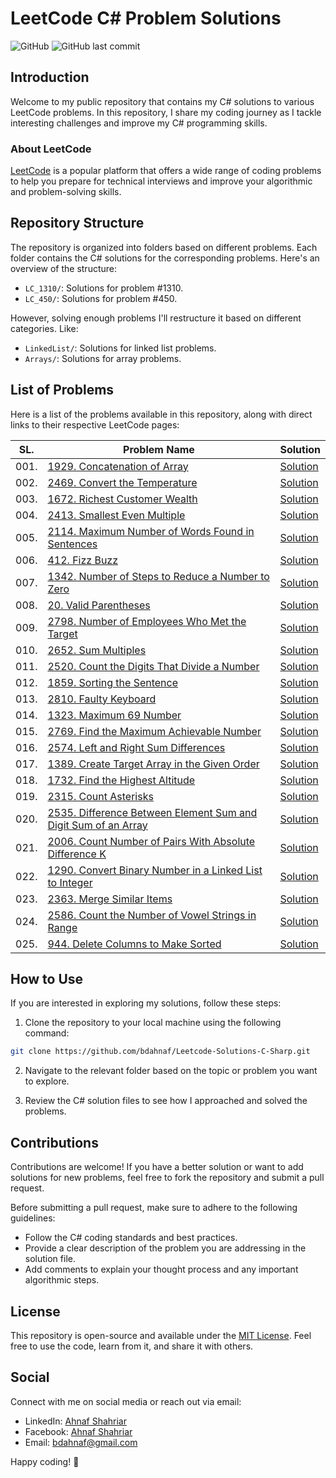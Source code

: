 # LeetCode C# Problem Solutions

![GitHub](https://img.shields.io/github/license/bdahnaf/Leetcode-Solutions-C-Sharp)
![GitHub last commit](https://img.shields.io/github/last-commit/bdahnaf/Leetcode-Solutions-C-Sharp)

## Introduction

Welcome to my public repository that contains my C# solutions to various LeetCode problems. In this repository, I share my coding journey as I tackle interesting challenges and improve my C# programming skills.

### About LeetCode

[LeetCode](https://leetcode.com/) is a popular platform that offers a wide range of coding problems to help you prepare for technical interviews and improve your algorithmic and problem-solving skills.

## Repository Structure

The repository is organized into folders based on different problems. Each folder contains the C# solutions for the corresponding problems. Here's an overview of the structure:

- `LC_1310/`: Solutions for problem #1310.
- `LC_450/`: Solutions for problem #450.

However, solving enough problems I'll restructure it based on different categories. Like:
- `LinkedList/`: Solutions for linked list problems.
- `Arrays/`: Solutions for array problems.

## List of Problems

Here is a list of the problems available in this repository, along with direct links to their respective LeetCode pages:

SL. | Problem Name                                  | Solution                                    | 
----|-----------------------------------------------|---------------------------------------------------|
001.| [1929. Concatenation of Array](https://leetcode.com/problems/concatenation-of-array/) | [Solution](https://github.com/bdahnaf/Leetcode-Solutions-C-Sharp/tree/main/LC_1929)
002.| [2469. Convert the Temperature](https://leetcode.com/problems/convert-the-temperature) | [Solution](https://github.com/bdahnaf/Leetcode-Solutions-C-Sharp/tree/main/LC_2469)
003.| [1672. Richest Customer Wealth](https://leetcode.com/problems/richest-customer-wealth) | [Solution](https://github.com/bdahnaf/Leetcode-Solutions-C-Sharp/tree/main/LC_1672)
004.| [2413. Smallest Even Multiple](https://leetcode.com/problems/smallest-even-multiple) | [Solution](https://github.com/bdahnaf/Leetcode-Solutions-C-Sharp/tree/main/LC_2413)
005.| [2114. Maximum Number of Words Found in Sentences](https://leetcode.com/problems/maximum-number-of-words-found-in-sentences) | [Solution](https://github.com/bdahnaf/Leetcode-Solutions-C-Sharp/tree/main/LC_2114)
006.| [412. Fizz Buzz](https://leetcode.com/problems/fizz-buzz/) | [Solution](https://github.com/bdahnaf/Leetcode-Solutions-C-Sharp/tree/main/LC_412)
007.| [1342. Number of Steps to Reduce a Number to Zero](https://leetcode.com/problems/number-of-steps-to-reduce-a-number-to-zero/) | [Solution](https://github.com/bdahnaf/Leetcode-Solutions-C-Sharp/tree/main/LC_1342)
008.| [20. Valid Parentheses](https://leetcode.com/problems/valid-parentheses/) | [Solution](https://github.com/bdahnaf/Leetcode-Solutions-C-Sharp/tree/main/LC_20)
009.| [2798. Number of Employees Who Met the Target](https://leetcode.com/problems/number-of-employees-who-met-the-target/) | [Solution](https://github.com/bdahnaf/Leetcode-Solutions-C-Sharp/tree/main/LC_2798)
010.| [2652. Sum Multiples](https://leetcode.com/problems/sum-multiples/) | [Solution](https://github.com/bdahnaf/Leetcode-Solutions-C-Sharp/tree/main/LC_2652)
011.| [2520. Count the Digits That Divide a Number](https://leetcode.com/problems/count-the-digits-that-divide-a-number/) | [Solution](https://github.com/bdahnaf/Leetcode-Solutions-C-Sharp/tree/main/LC_2520)
012.| [1859. Sorting the Sentence](https://leetcode.com/problems/sorting-the-sentence/) | [Solution](https://github.com/bdahnaf/Leetcode-Solutions-C-Sharp/tree/main/LC_1859)
013.| [2810. Faulty Keyboard](https://leetcode.com/problems/faulty-keyboard/) | [Solution](https://github.com/bdahnaf/Leetcode-Solutions-C-Sharp/tree/main/LC_2810)
014.| [1323. Maximum 69 Number](https://leetcode.com/problems/maximum-69-number/) | [Solution](https://github.com/bdahnaf/Leetcode-Solutions-C-Sharp/tree/main/LC_1323)
015.| [2769. Find the Maximum Achievable Number](https://leetcode.com/problems/find-the-maximum-achievable-number/) | [Solution](https://github.com/bdahnaf/Leetcode-Solutions-C-Sharp/tree/main/LC_2769)
016.| [2574. Left and Right Sum Differences](https://leetcode.com/problems/left-and-right-sum-differences/) | [Solution](https://github.com/bdahnaf/Leetcode-Solutions-C-Sharp/tree/main/LC_2574)
017.| [1389. Create Target Array in the Given Order](https://leetcode.com/problems/create-target-array-in-the-given-order/) | [Solution](https://github.com/bdahnaf/Leetcode-Solutions-C-Sharp/tree/main/LC_1389)
018.| [1732. Find the Highest Altitude](https://leetcode.com/problems/find-the-highest-altitude/) | [Solution](https://github.com/bdahnaf/Leetcode-Solutions-C-Sharp/tree/main/LC_1732)
019.| [2315. Count Asterisks](https://leetcode.com/problems/count-asterisks/) | [Solution](https://github.com/bdahnaf/Leetcode-Solutions-C-Sharp/tree/main/LC_2315)
020.| [2535. Difference Between Element Sum and Digit Sum of an Array](https://leetcode.com/problems/difference-between-element-sum-and-digit-sum-of-an-array/) | [Solution](https://github.com/bdahnaf/Leetcode-Solutions-C-Sharp/tree/main/LC_2535)
021.| [2006. Count Number of Pairs With Absolute Difference K](https://leetcode.com/problems/count-number-of-pairs-with-absolute-difference-k/) | [Solution](https://github.com/bdahnaf/Leetcode-Solutions-C-Sharp/tree/main/LC_2006)
022.| [1290. Convert Binary Number in a Linked List to Integer](https://leetcode.com/problems/convert-binary-number-in-a-linked-list-to-integer/) | [Solution](https://github.com/bdahnaf/Leetcode-Solutions-C-Sharp/tree/main/LC_1290)
023.| [2363. Merge Similar Items](https://leetcode.com/problems/merge-similar-items/) | [Solution](https://github.com/bdahnaf/Leetcode-Solutions-C-Sharp/tree/main/LC_2363)
024.| [2586. Count the Number of Vowel Strings in Range](https://leetcode.com/problems/count-the-number-of-vowel-strings-in-range/) | [Solution](https://github.com/bdahnaf/Leetcode-Solutions-C-Sharp/tree/main/LC_2586)
025.| [944. Delete Columns to Make Sorted](https://leetcode.com/problems/delete-columns-to-make-sorted/) | [Solution](https://github.com/bdahnaf/Leetcode-Solutions-C-Sharp/tree/main/LC_944)

## How to Use

If you are interested in exploring my solutions, follow these steps:

1. Clone the repository to your local machine using the following command:

```bash
git clone https://github.com/bdahnaf/Leetcode-Solutions-C-Sharp.git
```

2. Navigate to the relevant folder based on the topic or problem you want to explore.

3. Review the C# solution files to see how I approached and solved the problems.

## Contributions

Contributions are welcome! If you have a better solution or want to add solutions for new problems, feel free to fork the repository and submit a pull request.

Before submitting a pull request, make sure to adhere to the following guidelines:

- Follow the C# coding standards and best practices.
- Provide a clear description of the problem you are addressing in the solution file.
- Add comments to explain your thought process and any important algorithmic steps.

## License

This repository is open-source and available under the [MIT License](LICENSE). Feel free to use the code, learn from it, and share it with others.

## Social

Connect with me on social media or reach out via email:

- LinkedIn: [Ahnaf Shahriar](https://www.linkedin.com/in/bdsakib/)
- Facebook: [Ahnaf Shahriar](https://www.facebook.com/bdsakib/)
- Email: [bdahnaf@gmail.com](mailto:bdahnaf@gmail.com)

Happy coding! :rocket:
